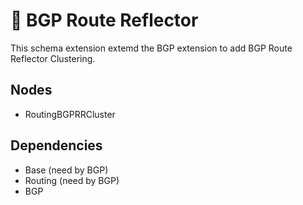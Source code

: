 # 🧩 BGP Route Reflector

This schema extension extemd the BGP extension to add BGP Route Reflector Clustering.

## Nodes

- RoutingBGPRRCluster

## Dependencies

- Base (need by BGP)
- Routing (need by BGP)
- BGP
